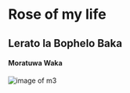 # Rose of my life
## Lerato la Bophelo Baka
####  Moratuwa Waka

![image of m3](https://www.autocar.co.uk/sites/autocar.co.uk/files/styles/gallery_slide/public/images/car-reviews/first-drives/legacy/bmw_m3_cs_green_tyre_smoke_0.jpg?itok=mDvktEmH)
